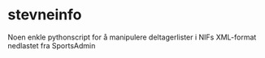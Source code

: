# stevneinfo
Noen enkle pythonscript for å manipulere deltagerlister i NIFs XML-format nedlastet fra SportsAdmin
